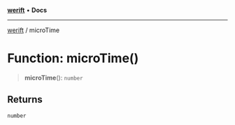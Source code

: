 [**werift**](../README.md) • **Docs**

***

[werift](../globals.md) / microTime

# Function: microTime()

> **microTime**(): `number`

## Returns

`number`
